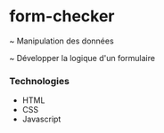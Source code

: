 # form-checker

~ Manipulation des données


~ Développer la logique d'un formulaire

### Technologies

- HTML
- CSS
- Javascript
